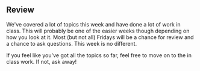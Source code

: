 ## Review

We've covered a lot of topics this week and have done a lot of work in class. This will probably be one of the easier weeks though depending on how you look at it. Most (but not all) Fridays will be a chance for review and a chance to ask questions. This week is no different.

If you feel like you've got all the topics so far, feel free to move on to the in class work. If not, ask away!
